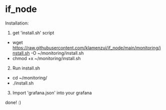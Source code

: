 # if_node

Installation: 
1. get 'install.sh' script
 - wget https://raw.githubusercontent.com/klamenzui/if_node/main/monitoring/install.sh -O ~/monitoring/install.sh
 - chmod +x ~/monitoring/install.sh
2. Run install.sh
 - cd ~/monitoring/
 - ./install.sh
3. Import 'grafana.json' into your grafana

done! :)
